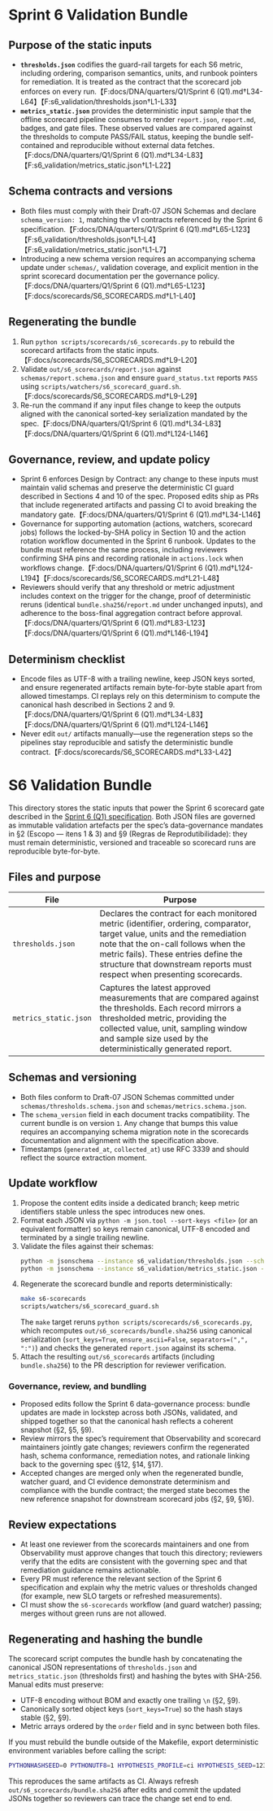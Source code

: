 # Sprint 6 Validation Bundle

## Purpose of the static inputs
- **`thresholds.json`** codifies the guard-rail targets for each S6 metric, including ordering, comparison semantics, units, and runbook pointers for remediation. It is treated as the contract that the scorecard job enforces on every run.【F:docs/DNA/quarters/Q1/Sprint 6 (Q1).md†L34-L64】【F:s6_validation/thresholds.json†L1-L33】
- **`metrics_static.json`** provides the deterministic input sample that the offline scorecard pipeline consumes to render `report.json`, `report.md`, badges, and gate files. These observed values are compared against the thresholds to compute PASS/FAIL status, keeping the bundle self-contained and reproducible without external data fetches.【F:docs/DNA/quarters/Q1/Sprint 6 (Q1).md†L34-L83】【F:s6_validation/metrics_static.json†L1-L22】

## Schema contracts and versions
- Both files must comply with their Draft-07 JSON Schemas and declare `schema_version: 1`, matching the v1 contracts referenced by the Sprint 6 specification.【F:docs/DNA/quarters/Q1/Sprint 6 (Q1).md†L65-L123】【F:s6_validation/thresholds.json†L1-L4】【F:s6_validation/metrics_static.json†L1-L7】
- Introducing a new schema version requires an accompanying schema update under `schemas/`, validation coverage, and explicit mention in the sprint scorecard documentation per the governance policy.【F:docs/DNA/quarters/Q1/Sprint 6 (Q1).md†L65-L123】【F:docs/scorecards/S6_SCORECARDS.md†L1-L40】

## Regenerating the bundle
1. Run `python scripts/scorecards/s6_scorecards.py` to rebuild the scorecard artifacts from the static inputs.【F:docs/scorecards/S6_SCORECARDS.md†L9-L20】
2. Validate `out/s6_scorecards/report.json` against `schemas/report.schema.json` and ensure `guard_status.txt` reports `PASS` using `scripts/watchers/s6_scorecard_guard.sh`.【F:docs/scorecards/S6_SCORECARDS.md†L9-L29】
3. Re-run the command if any input files change to keep the outputs aligned with the canonical sorted-key serialization mandated by the spec.【F:docs/DNA/quarters/Q1/Sprint 6 (Q1).md†L34-L83】【F:docs/DNA/quarters/Q1/Sprint 6 (Q1).md†L124-L146】

## Governance, review, and update policy
- Sprint 6 enforces Design by Contract: any change to these inputs must maintain valid schemas and preserve the deterministic CI guard described in Sections 4 and 10 of the spec. Proposed edits ship as PRs that include regenerated artifacts and passing CI to avoid breaking the mandatory gate.【F:docs/DNA/quarters/Q1/Sprint 6 (Q1).md†L34-L146】
- Governance for supporting automation (actions, watchers, scorecard jobs) follows the locked-by-SHA policy in Section 10 and the action rotation workflow documented in the Sprint 6 runbook. Updates to the bundle must reference the same process, including reviewers confirming SHA pins and recording rationale in `actions.lock` when workflows change.【F:docs/DNA/quarters/Q1/Sprint 6 (Q1).md†L124-L194】【F:docs/scorecards/S6_SCORECARDS.md†L21-L48】
- Reviewers should verify that any threshold or metric adjustment includes context on the trigger for the change, proof of deterministic reruns (identical `bundle.sha256`/`report.md` under unchanged inputs), and adherence to the boss-final aggregation contract before approval.【F:docs/DNA/quarters/Q1/Sprint 6 (Q1).md†L83-L123】【F:docs/DNA/quarters/Q1/Sprint 6 (Q1).md†L146-L194】

## Determinism checklist
- Encode files as UTF-8 with a trailing newline, keep JSON keys sorted, and ensure regenerated artifacts remain byte-for-byte stable apart from allowed timestamps. CI replays rely on this determinism to compute the canonical hash described in Sections 2 and 9.【F:docs/DNA/quarters/Q1/Sprint 6 (Q1).md†L34-L83】【F:docs/DNA/quarters/Q1/Sprint 6 (Q1).md†L124-L146】
- Never edit `out/` artifacts manually—use the regeneration steps so the pipelines stay reproducible and satisfy the deterministic bundle contract.【F:docs/scorecards/S6_SCORECARDS.md†L33-L42】
# S6 Validation Bundle

This directory stores the static inputs that power the Sprint 6 scorecard gate described in the [Sprint 6 (Q1) specification](../docs/DNA/quarters/Q1/Sprint%206%20(Q1).md). Both JSON files are governed as immutable validation artefacts per the spec’s data-governance mandates in §2 (Escopo — itens 1 & 3) and §9 (Regras de Reprodutibilidade): they must remain deterministic, versioned and traceable so scorecard runs are reproducible byte-for-byte.

## Files and purpose

| File | Purpose |
| --- | --- |
| `thresholds.json` | Declares the contract for each monitored metric (identifier, ordering, comparator, target value, units and the remediation note that the on-call follows when the metric fails). These entries define the structure that downstream reports must respect when presenting scorecards. |
| `metrics_static.json` | Captures the latest approved measurements that are compared against the thresholds. Each record mirrors a thresholded metric, providing the collected value, unit, sampling window and sample size used by the deterministically generated report. |

## Schemas and versioning

- Both files conform to Draft-07 JSON Schemas committed under `schemas/thresholds.schema.json` and `schemas/metrics.schema.json`.
- The `schema_version` field in each document tracks compatibility. The current bundle is on version `1`. Any change that bumps this value requires an accompanying schema migration note in the scorecards documentation and alignment with the specification above.
- Timestamps (`generated_at`, `collected_at`) use RFC 3339 and should reflect the source extraction moment.

## Update workflow

1. Propose the content edits inside a dedicated branch; keep metric identifiers stable unless the spec introduces new ones.
2. Format each JSON via `python -m json.tool --sort-keys <file>` (or an equivalent formatter) so keys remain canonical, UTF-8 encoded and terminated by a single trailing newline.
3. Validate the files against their schemas:
   ```bash
   python -m jsonschema --instance s6_validation/thresholds.json --schema schemas/thresholds.schema.json
   python -m jsonschema --instance s6_validation/metrics_static.json --schema schemas/metrics.schema.json
   ```
4. Regenerate the scorecard bundle and reports deterministically:
   ```bash
   make s6-scorecards
   scripts/watchers/s6_scorecard_guard.sh
   ```
   The `make` target reruns `python scripts/scorecards/s6_scorecards.py`, which recomputes `out/s6_scorecards/bundle.sha256` using canonical serialization (`sort_keys=True`, `ensure_ascii=False`, `separators=(",", ":")`) and checks the generated `report.json` against its schema.
5. Attach the resulting `out/s6_scorecards` artifacts (including `bundle.sha256`) to the PR description for reviewer verification.

### Governance, review, and bundling

- Proposed edits follow the Sprint 6 data-governance process: bundle updates are made in lockstep across both JSONs, validated, and shipped together so that the canonical hash reflects a coherent snapshot (§2, §5, §9).
- Review mirrors the spec’s requirement that Observability and scorecard maintainers jointly gate changes; reviewers confirm the regenerated hash, schema conformance, remediation notes, and rationale linking back to the governing spec (§12, §14, §17).
- Accepted changes are merged only when the regenerated bundle, watcher guard, and CI evidence demonstrate determinism and compliance with the bundle contract; the merged state becomes the new reference snapshot for downstream scorecard jobs (§2, §9, §16).

## Review expectations

- At least one reviewer from the scorecards maintainers and one from Observability must approve changes that touch this directory; reviewers verify that the edits are consistent with the governing spec and that remediation guidance remains actionable.
- Every PR must reference the relevant section of the Sprint 6 specification and explain why the metric values or thresholds changed (for example, new SLO targets or refreshed measurements).
- CI must show the `s6-scorecards` workflow (and guard watcher) passing; merges without green runs are not allowed.

## Regenerating and hashing the bundle

The scorecard script computes the bundle hash by concatenating the canonical JSON representations of `thresholds.json` and `metrics_static.json` (thresholds first) and hashing the bytes with SHA-256. Manual edits must preserve:

- UTF-8 encoding without BOM and exactly one trailing `\n` (§2, §9).
- Canonically sorted object keys (`sort_keys=True`) so the hash stays stable (§2, §9).
- Metric arrays ordered by the `order` field and in sync between both files.

If you must rebuild the bundle outside of the Makefile, export deterministic environment variables before calling the script:
```bash
PYTHONHASHSEED=0 PYTHONUTF8=1 HYPOTHESIS_PROFILE=ci HYPOTHESIS_SEED=12345 python scripts/scorecards/s6_scorecards.py
```
This reproduces the same artifacts as CI. Always refresh `out/s6_scorecards/bundle.sha256` after edits and commit the updated JSONs together so reviewers can trace the change set end to end.
